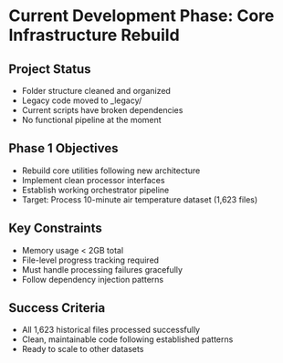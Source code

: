 # Current Development Phase: Core Infrastructure Rebuild

## Project Status
- Folder structure cleaned and organized
- Legacy code moved to _legacy/ 
- Current scripts have broken dependencies
- No functional pipeline at the moment

## Phase 1 Objectives
- Rebuild core utilities following new architecture
- Implement clean processor interfaces
- Establish working orchestrator pipeline
- Target: Process 10-minute air temperature dataset (1,623 files)

## Key Constraints
- Memory usage < 2GB total
- File-level progress tracking required
- Must handle processing failures gracefully
- Follow dependency injection patterns

## Success Criteria
- All 1,623 historical files processed successfully
- Clean, maintainable code following established patterns
- Ready to scale to other datasets